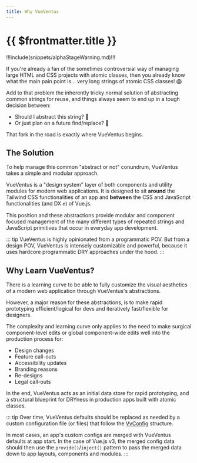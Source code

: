 ```yaml
---
title: Why VueVentus
---
```


<script setup>
    import DocsAnimatedLogoSection from '../../src/views/compos/DocsAnimatedLogoSection.vue'
    import DocsPackageVersion from '../../src/views/compos/DocsPackageVersion.vue'
</script>




<DocsAnimatedLogoSection/>


# {{ $frontmatter.title }}

!!!include(snippets/alphaStageWarning.md)!!!

If you're already a fan of the sometimes controversial way of managing large HTML and CSS projects with atomic classes, then you already know what the main pain point is... very long strings of atomic CSS classes! :scream:

Add to that problem the inherently tricky normal solution of abstracting common strings for reuse, and things always seem to end up in a tough decision between:

* Should I abstract this string? :thinking: 
* Or just plan on a future find/replace? :thinking: 

That fork in the road is exactly where VueVentus begins.



## The Solution

To help manage this common "abstract or not" conundrum, VueVentus takes a simple and modular approach.

VueVentus is a "design system" layer of both components and utility modules for modern web applications. It is designed to sit **around** the Tailwind CSS functionalities of an app and **between** the CSS and JavaScript functionalities (and DX :fist:) of Vue.js.

This position and these abstractions provide modular and component focused management of the many different types of repeated strings and JavaScript primitives that occur in everyday app development.

::: tip
VueVentus is highly opinionated from a programmatic POV. But from a design POV, VueVentus is intensely customizable and powerful, because it uses hardcore programmatic DRY approaches under the hood.
:::







## Why Learn VueVentus?

There is a learning curve to be able to fully customize the visual aesthetics of a modern web application through VueVentus's abstractions.

However, a major reason for these abstractions, is to make rapid prototyping efficient/logical for devs and iteratively fast/flexible for designers.

The complexity and learning curve only applies to the need to make surgical component-level edits or global component-wide edits well into the production process for:

* Design changes
* Feature call-outs
* Accessibility updates
* Branding reasons
* Re-designs
* Legal call-outs

In the end, VueVentus acts as an initial data store for rapid prototyping, and a structural blueprint for DRYness in production apps built with atomic classes.

::: tip
Over time, VueVentus defaults should be replaced as needed by a custom configuration file (or files) that follow the [VvConfig](/modules/configs/vv-config) structure.

In most cases, an app's custom configs are merged with VueVentus defaults at app start. In the case of Vue.js v3, the merged config data should then use the `provide()`/`inject()` pattern to pass the merged data down to app layouts, components and modules.
:::






<DocsPackageVersion/>
